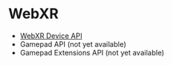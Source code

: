 # WebXR 

* [WebXR Device API](webxr-device-api/index.md)
* Gamepad API (not yet available)
* Gamepad Extensions API (not yet available)
